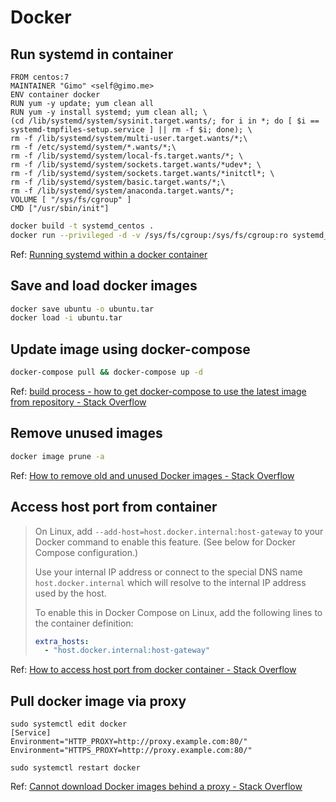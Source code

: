 # Docker

## Run systemd in container

```docker title="Dockerfile"
FROM centos:7
MAINTAINER "Gimo" <self@gimo.me>
ENV container docker
RUN yum -y update; yum clean all
RUN yum -y install systemd; yum clean all; \
(cd /lib/systemd/system/sysinit.target.wants/; for i in *; do [ $i == systemd-tmpfiles-setup.service ] || rm -f $i; done); \
rm -f /lib/systemd/system/multi-user.target.wants/*;\
rm -f /etc/systemd/system/*.wants/*;\
rm -f /lib/systemd/system/local-fs.target.wants/*; \
rm -f /lib/systemd/system/sockets.target.wants/*udev*; \
rm -f /lib/systemd/system/sockets.target.wants/*initctl*; \
rm -f /lib/systemd/system/basic.target.wants/*;\
rm -f /lib/systemd/system/anaconda.target.wants/*;
VOLUME [ "/sys/fs/cgroup" ]
CMD ["/usr/sbin/init"]
```

```bash
docker build -t systemd_centos .
docker run --privileged -d -v /sys/fs/cgroup:/sys/fs/cgroup:ro systemd_centos
```

Ref: [Running systemd within a docker container](https://rhatdan.wordpress.com/2014/04/30/running-systemd-within-a-docker-container/)

## Save and load docker images

```bash
docker save ubuntu -o ubuntu.tar
docker load -i ubuntu.tar
```

## Update image using docker-compose

```bash
docker-compose pull && docker-compose up -d
```

Ref: [build process - how to get docker-compose to use the latest image from repository - Stack Overflow](https://stackoverflow.com/questions/37685581/how-to-get-docker-compose-to-use-the-latest-image-from-repository#comment107864323_39127792)

## Remove unused images

```bash
docker image prune -a
```

Ref: [How to remove old and unused Docker images - Stack Overflow](https://stackoverflow.com/questions/32723111/how-to-remove-old-and-unused-docker-images)

## Access host port from container

> On Linux, add `--add-host=host.docker.internal:host-gateway` to your Docker command to enable this feature. (See below for Docker Compose configuration.)
>
> Use your internal IP address or connect to the special DNS name `host.docker.internal` which will resolve to the internal IP address used by the host.
>
> To enable this in Docker Compose on Linux, add the following lines to the container definition:
>
> ```yaml
> extra_hosts:
>   - "host.docker.internal:host-gateway"
> ```

Ref: [How to access host port from docker container - Stack Overflow](https://stackoverflow.com/questions/31324981/how-to-access-host-port-from-docker-container)

## Pull docker image via proxy

```
sudo systemctl edit docker
[Service]
Environment="HTTP_PROXY=http://proxy.example.com:80/"
Environment="HTTPS_PROXY=http://proxy.example.com:80/"

sudo systemctl restart docker
```

Ref: [Cannot download Docker images behind a proxy - Stack Overflow](https://stackoverflow.com/questions/23111631/cannot-download-docker-images-behind-a-proxy)
